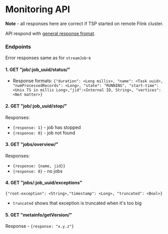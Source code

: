 # Monitoring API

__Note__ - all responses here are correct if TSP started on
remote Flink cluster.

API respond with [general response fromat](./index.md).


### Endpoints

Error responses same as for `streamJob`-s

#### 1. GET "job/:job_uuid/status/"

- Response formats:
`{"duration": <Long millis>, "name": <Task uuid>,
"numProcessedRecords": <Long>, "state": "RUNNING",
"start-time":<Unix TS in millis Long>,"jid":<Internal ID, String>,
"vertices":<Not matter>}`


#### 2. GET "job/:job_uuid/stop/"

Responses:
- `{response: 1}` - job has stopped
- `{response: 0}` - job not found


#### 3. GET "jobs/overview/"
Responses:
- `{response: {name, jid}}`
- `{response: 0}` - no jobs


#### 4. GET "jobs/:job_uuid/exceptions"
`{"root-exception": <String>,"timestamp": <Long>, "truncated": <Bool>}`
- `truncated` shows that exception is truncated when it's too big

#### 5. GET "metainfo/getVersion/"
Response -  `{response: "x.y.z"}`

